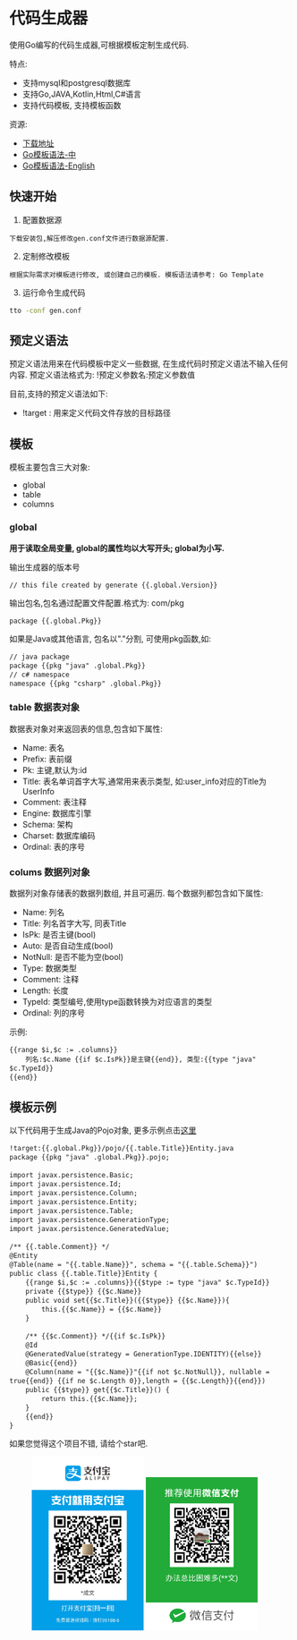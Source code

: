 # 代码生成器

使用Go编写的代码生成器,可根据模板定制生成代码.

特点:
- 支持mysql和postgresql数据库
- 支持Go,JAVA,Kotlin,Html,C#语言
- 支持代码模板, 支持模板函数

资源:
- [下载地址](https://github.com/ixre/goex/releases/)
- [Go模板语法-中](http://www.g-var.com/posts/translation/hugo/hugo-21-go-template-primer/)
- [Go模板语法-English](https://golang.org/pkg/text/template/)

## 快速开始

1. 配置数据源
```
下载安装包,解压修改gen.conf文件进行数据源配置.
```
2. 定制修改模板
```
根据实际需求对模板进行修改, 或创建自己的模板. 模板语法请参考: Go Template
```
3. 运行命令生成代码
```bash
tto -conf gen.conf
```

## 预定义语法

预定义语法用来在代码模板中定义一些数据, 在生成代码时预定义语法不输入任何内容.
预定义语法格式为: !预定义参数名:预定义参数值

目前,支持的预定义语法如下:

- !target : 用来定义代码文件存放的目标路径

## 模板

模板主要包含三大对象: 

- global
- table
- columns


### global

**用于读取全局变量, global的属性均以大写开头; global为小写.**

输出生成器的版本号
```
// this file created by generate {{.global.Version}}
```
输出包名,包名通过配置文件配置.格式为: com/pkg
```
package {{.global.Pkg}}
```
如果是Java或其他语言, 包名以"."分割, 可使用pkg函数,如:
```
// java package
package {{pkg "java" .global.Pkg}}
// c# namespace
namespace {{pkg "csharp" .global.Pkg}}
```

### table 数据表对象

数据表对象对来返回表的信息,包含如下属性:

- Name: 表名
- Prefix: 表前缀
- Pk: 主键,默认为:id
- Title: 表名单词首字大写,通常用来表示类型,
  如:user_info对应的Title为UserInfo
- Comment: 表注释
- Engine: 数据库引擎
- Schema: 架构
- Charset: 数据库编码
- Ordinal: 表的序号

### colums 数据列对象

数据列对象存储表的数据列数组, 并且可遍历. 每个数据列都包含如下属性:

- Name: 列名
- Title: 列名首字大写, 同表Title
- IsPk: 是否主键(bool)
- Auto:  是否自动生成(bool)
- NotNull: 是否不能为空(bool)
- Type: 数据类型
- Comment: 注释
- Length: 长度
- TypeId: 类型编号,使用type函数转换为对应语言的类型
- Ordinal: 列的序号

示例:
```
{{range $i,$c := .columns}}
    列名:$c.Name {{if $c.IsPk}}是主键{{end}}, 类型:{{type "java" $c.TypeId}}
{{end}}
```

## 模板示例

以下代码用于生成Java的Pojo对象, 更多示例点击[这里](templates)

```
!target:{{.global.Pkg}}/pojo/{{.table.Title}}Entity.java
package {{pkg "java" .global.Pkg}}.pojo;

import javax.persistence.Basic;
import javax.persistence.Id;
import javax.persistence.Column;
import javax.persistence.Entity;
import javax.persistence.Table;
import javax.persistence.GenerationType;
import javax.persistence.GeneratedValue;

/** {{.table.Comment}} */
@Entity
@Table(name = "{{.table.Name}}", schema = "{{.table.Schema}}")
public class {{.table.Title}}Entity {
    {{range $i,$c := .columns}}{{$type := type "java" $c.TypeId}}
    private {{$type}} {{$c.Name}}
    public void set{{$c.Title}}({{$type}} {{$c.Name}}){
        this.{{$c.Name}} = {{$c.Name}}
    }

    /** {{$c.Comment}} */{{if $c.IsPk}}
    @Id
    @GeneratedValue(strategy = GenerationType.IDENTITY){{else}}
    @Basic{{end}}
    @Column(name = "{{$c.Name}}"{{if not $c.NotNull}}, nullable = true{{end}} {{if ne $c.Length 0}},length = {{$c.Length}}{{end}})
    public {{$type}} get{{$c.Title}}() {
        return this.{{$c.Name}};
    }
    {{end}}
}

```

如果您觉得这个项目不错, 请给个star吧.

<figure class="half">
    <img src="images/cq-alipay.jpg" width="200"/>
    <img src="images/cq-wx.png" width="200"/>
</figure>